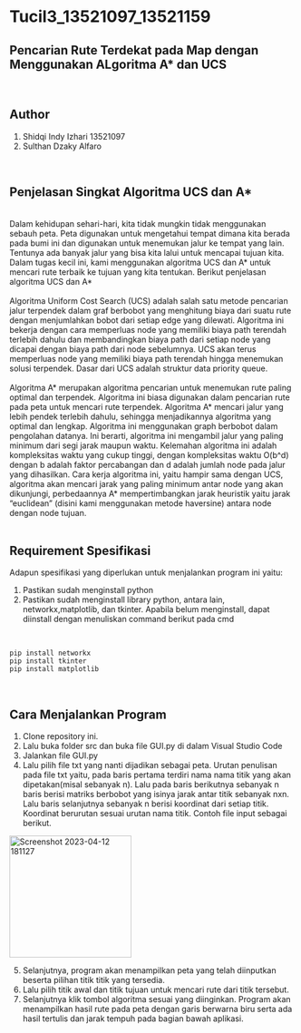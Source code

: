 # Tucil3_13521097_13521159
## Pencarian Rute Terdekat pada Map dengan Menggunakan ALgoritma A* dan UCS

<br>

## Author
1. Shidqi Indy Izhari 13521097
2. Sulthan Dzaky Alfaro

<br>

## Penjelasan Singkat Algoritma UCS dan A*
<br>
Dalam kehidupan sehari-hari, kita tidak mungkin tidak menggunakan sebauh peta. Peta digunakan untuk mengetahui tempat dimana kita berada pada bumi ini dan digunakan untuk menemukan jalur ke tempat yang lain. Tentunya ada banyak jalur yang bisa kita lalui untuk mencapai tujuan kita. Dalam tugas kecil ini, kami menggunakan algoritma UCS dan A* untuk mencari rute terbaik ke tujuan yang kita tentukan. Berikut penjelasan algoritma UCS dan A*
<br>
<br>
Algoritma Uniform Cost Search (UCS) adalah salah satu metode pencarian jalur terpendek dalam graf berbobot yang menghitung biaya dari suatu rute dengan menjumlahkan bobot dari setiap edge yang dilewati. Algoritma ini bekerja dengan cara memperluas node yang memiliki biaya path terendah terlebih dahulu dan membandingkan biaya path dari setiap node yang dicapai dengan biaya path dari node sebelumnya. UCS akan terus memperluas node yang memiliki biaya path terendah hingga menemukan solusi terpendek. Dasar dari UCS adalah struktur data priority queue.
<br>
<br>
Algoritma A* merupakan algoritma pencarian untuk menemukan rute paling optimal dan terpendek. Algoritma ini biasa digunakan dalam pencarian rute pada peta untuk mencari rute terpendek.  Algoritma A* mencari jalur yang lebih pendek terlebih dahulu, sehingga menjadikannya algoritma yang optimal dan lengkap. Algoritma ini menggunakan graph berbobot dalam pengolahan datanya. Ini berarti, algoritma ini mengambil jalur yang paling minimum dari segi jarak maupun waktu. Kelemahan algoritma ini adalah kompleksitas waktu yang cukup tinggi, dengan kompleksitas waktu O(b^d) dengan b adalah faktor percabangan dan d adalah jumlah node pada jalur yang dihasilkan. Cara kerja algoritma ini, yaitu hampir sama dengan UCS, algoritma akan mencari jarak yang paling minimum antar node yang akan dikunjungi, perbedaannya A* mempertimbangkan jarak heuristik yaitu jarak “euclidean” (disini kami menggunakan metode haversine) antara node dengan node tujuan.
<br>
<br>

## Requirement Spesifikasi
Adapun spesifikasi yang diperlukan untuk menjalankan program ini yaitu:
1. Pastikan sudah menginstall python
2. Pastikan sudah menginstall library python, antara lain, networkx,matplotlib, dan tkinter. Apabila belum menginstall, dapat diinstall dengan menuliskan command berikut pada cmd
<br>

```
pip install networkx
pip install tkinter
pip install matplotlib
```

<br> 

## Cara Menjalankan Program
1. Clone repository ini.
2. Lalu buka folder src dan buka file GUI.py di dalam Visual Studio Code
3. Jalankan file GUI.py
4. Lalu pilih file txt yang nanti dijadikan sebagai peta. Urutan penulisan pada file txt yaitu, pada baris pertama terdiri nama nama titik yang akan dipetakan(misal sebanyak n). Lalu pada baris berikutnya sebanyak n baris berisi matriks berbobot yang isinya jarak antar titik sebanyak nxn. Lalu baris selanjutnya sebanyak n berisi koordinat dari setiap titik. Koordinat berurutan sesuai urutan nama titik. Contoh file input sebagai berikut.
<img width="215" alt="Screenshot 2023-04-12 181127" src="https://user-images.githubusercontent.com/110533939/231440519-e45181f3-c7fa-4ceb-9e62-d392d6429cbd.png">

5. Selanjutnya, program akan menampilkan peta yang telah diinputkan beserta pilihan titik titik yang tersedia.
6. Lalu pilih titik awal dan titik tujuan untuk mencari rute dari titik tersebut.
7. Selanjutnya klik tombol algoritma sesuai yang diinginkan. Program akan menampilkan hasil rute pada peta dengan garis berwarna biru serta ada hasil tertulis dan jarak tempuh pada bagian bawah aplikasi. 

